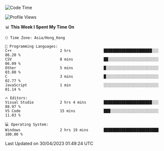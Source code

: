<!--START_SECTION:waka-->
![Code Time](http://img.shields.io/badge/Code%20Time-56%20hrs%2028%20mins-blue)

![Profile Views](http://img.shields.io/badge/Profile%20Views-0-blue)

📊 **This Week I Spent My Time On** 

```text
🕑︎ Time Zone: Asia/Hong_Kong

💬 Programming Languages: 
C++                      2 hrs               ██████████████████████░░░   86.20 % 
CSV                      8 mins              ██░░░░░░░░░░░░░░░░░░░░░░░   06.09 % 
Other                    5 mins              █░░░░░░░░░░░░░░░░░░░░░░░░   03.80 % 
C                        3 mins              █░░░░░░░░░░░░░░░░░░░░░░░░   02.77 % 
JavaScript               1 min               ░░░░░░░░░░░░░░░░░░░░░░░░░   01.14 % 

🔥 Editors: 
Visual Studio            2 hrs 4 mins        ██████████████████████░░░   88.97 % 
VS Code                  15 mins             ███░░░░░░░░░░░░░░░░░░░░░░   11.03 % 

💻 Operating System: 
Windows                  2 hrs 19 mins       █████████████████████████   100.00 % 
```


 Last Updated on 30/04/2023 01:49:24 UTC
<!--END_SECTION:waka-->
